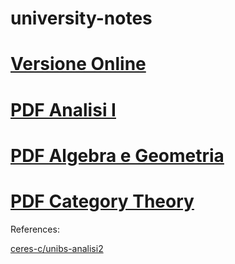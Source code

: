 # university-notes

# [Versione Online](https://hexwell.github.io/university-notes)
# [PDF Analisi I](https://raw.githubusercontent.com/hexwell/university-notes/main/analisi/analisi.pdf)
# [PDF Algebra e Geometria](https://raw.githubusercontent.com/hexwell/university-notes/main/algebra/algebra.pdf)
# [PDF Category Theory](https://raw.githubusercontent.com/hexwell/university-notes/main/category_theory/ct.pdf)

References:

[ceres-c/unibs-analisi2](https://github.com/ceres-c/unibs-analisi2)
